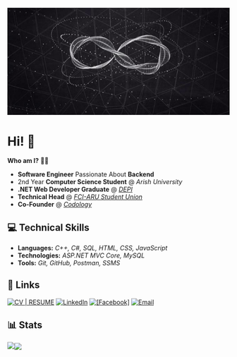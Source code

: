 <p align="center">
  <img src="logo.jpg">
</p>

# Hi! 👋
**Who am I?** 👨‍💻
- **Software Engineer** Passionate About **Backend**
- 2nd Year **Computer Science Student** @ *Arish University*
- **.NET Web Developer Graduate** @ [*DEPI*](https://depi.gov.eg/content/home)
- **Technical Head** @ [*FCI-ARU Student Union*](https://www.facebook.com/FCIARU.SU)
- **Co-Founder** @ [*Codology*](https://www.facebook.com/codology)

## 💻 Technical Skills  
- **Languages:** *C++, C#, SQL, HTML, CSS, JavaScript*
- **Technologies:** *ASP.NET MVC Core, MySQL*  
- **Tools:** *Git, GitHub, Postman, SSMS*  

## 🔗 Links
[![CV | RESUME](https://img.icons8.com/?size=30&id=ymirmZtDtCts&format=png&color=000000)](https://flowcv.com/resume/upo4ggiejk) [![LinkedIn](https://img.shields.io/badge/LinkedIn-%230077B5.svg?style=for-the-badge&logo=linkedin&logoColor=white)](https://www.linkedin.com/in/saeedm0hamed/) [![[Facebook]](https://img.shields.io/badge/Facebook-3D82ED?style=for-the-badge&logo=facebook&logoColor=white)](https://facebook.com/saeedm0hamed) [![Email](https://img.shields.io/badge/Email-%23D14836.svg?style=for-the-badge&logo=gmail&logoColor=white)](mailto:saeedmohamed.fs@gmail.com) 

## 📊 Stats
<p><img align="left" src="https://github-readme-streak-stats.herokuapp.com?user=saeedm0hamed&theme=dark&mode=weekly&hide_current_streak=true"/></p>
<p><img align="center" src="https://github-readme-stats.vercel.app/api/top-langs?username=saeedm0hamed&show_icons=true&theme=dark&locale=en&layout=compact"/></p>


